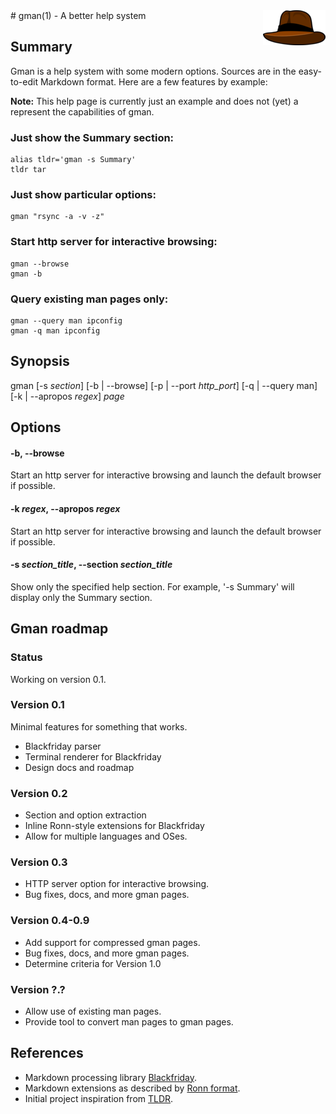 <img src="gman.1.png" align="right"/>
# gman(1) - A better help system

## Summary
Gman is a help system with some modern options.
Sources are in the easy-to-edit Markdown format.
Here are a few features by example:

**Note:** This help page is currently just an example
and does not (yet) a represent the capabilities of gman.

### Just show the Summary section:
    alias tldr='gman -s Summary'
    tldr tar

### Just show particular options:
    gman "rsync -a -v -z"

### Start http server for interactive browsing:
    gman --browse
    gman -b

### Query existing man pages only:
    gman --query man ipconfig
    gman -q man ipconfig

## Synopsis
gman [-s *section*]
     [-b | --browse]
     [-p | --port *http_port*]
     [-q | --query man]
     [-k | --apropos *regex*]
     *page*

## Options
#### -b, --browse
Start an http server for interactive browsing and launch the default
browser if possible.

#### -k *regex*, --apropos *regex*
Start an http server for interactive browsing and launch the default
browser if possible.

#### -s *section_title*, --section *section_title*
Show only the specified help section. For example, '-s Summary' will display
only the Summary section.

## Gman roadmap
### Status
Working on version 0.1.

### Version 0.1
Minimal features for something that works.

* Blackfriday parser
* Terminal renderer for Blackfriday
* Design docs and roadmap

### Version 0.2
* Section and option extraction
* Inline Ronn-style extensions for Blackfriday
* Allow for multiple languages and OSes.

### Version 0.3
* HTTP server option for interactive browsing.
* Bug fixes, docs, and more gman pages.

### Version 0.4-0.9
* Add support for compressed gman pages.
* Bug fixes, docs, and more gman pages.
* Determine criteria for Version 1.0

### Version ?.?
* Allow use of existing man pages.
* Provide tool to convert man pages to gman pages.

## References
* Markdown processing library [Blackfriday](https://github.com/russross/blackfriday).
* Markdown extensions as described by [Ronn format](https://github.com/rtomayko/ronn).
* Initial project inspiration from [TLDR](https://github.com/rprieto/tldr).


